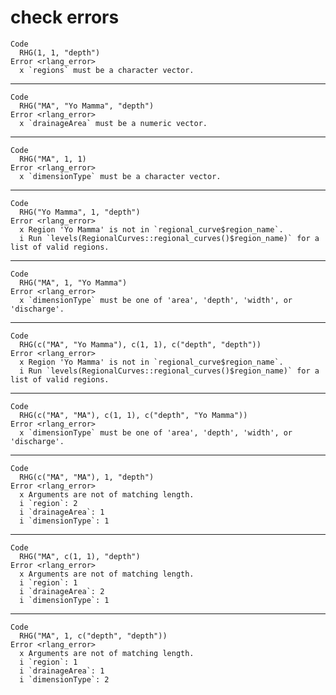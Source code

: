 # check errors

    Code
      RHG(1, 1, "depth")
    Error <rlang_error>
      x `regions` must be a character vector.

---

    Code
      RHG("MA", "Yo Mamma", "depth")
    Error <rlang_error>
      x `drainageArea` must be a numeric vector.

---

    Code
      RHG("MA", 1, 1)
    Error <rlang_error>
      x `dimensionType` must be a character vector.

---

    Code
      RHG("Yo Mamma", 1, "depth")
    Error <rlang_error>
      x Region 'Yo Mamma' is not in `regional_curve$region_name`.
      i Run `levels(RegionalCurves::regional_curves()$region_name)` for a list of valid regions.

---

    Code
      RHG("MA", 1, "Yo Mamma")
    Error <rlang_error>
      x `dimensionType` must be one of 'area', 'depth', 'width', or 'discharge'.

---

    Code
      RHG(c("MA", "Yo Mamma"), c(1, 1), c("depth", "depth"))
    Error <rlang_error>
      x Region 'Yo Mamma' is not in `regional_curve$region_name`.
      i Run `levels(RegionalCurves::regional_curves()$region_name)` for a list of valid regions.

---

    Code
      RHG(c("MA", "MA"), c(1, 1), c("depth", "Yo Mamma"))
    Error <rlang_error>
      x `dimensionType` must be one of 'area', 'depth', 'width', or 'discharge'.

---

    Code
      RHG(c("MA", "MA"), 1, "depth")
    Error <rlang_error>
      x Arguments are not of matching length.
      i `region`: 2
      i `drainageArea`: 1
      i `dimensionType`: 1

---

    Code
      RHG("MA", c(1, 1), "depth")
    Error <rlang_error>
      x Arguments are not of matching length.
      i `region`: 1
      i `drainageArea`: 2
      i `dimensionType`: 1

---

    Code
      RHG("MA", 1, c("depth", "depth"))
    Error <rlang_error>
      x Arguments are not of matching length.
      i `region`: 1
      i `drainageArea`: 1
      i `dimensionType`: 2

